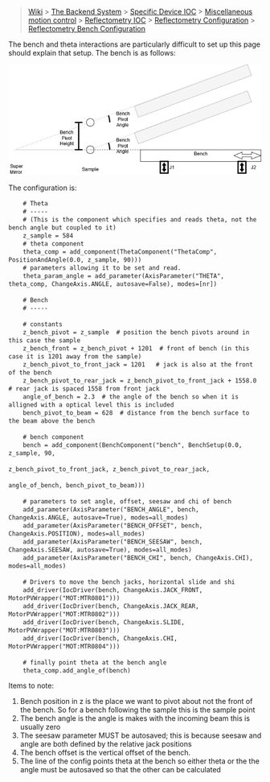> [Wiki](Home) > [The Backend System](The-Backend-System) > [Specific Device IOC](Specific-Device-IOC) > [Miscellaneous motion control](Miscellaneous-Motion-Control) > [Reflectometry IOC](Reflectometry-IOC) > [Reflectometry Configuration](Reflectometry-Configuration) > [Reflectometry Bench Configuration](reflectometry-bench-configuration)

The bench and theta interactions are particularly difficult to set up this page should explain that setup. The bench is as follows:

![bench showing how the height and pivot of the bench interact with the bench position](reflectometers/bench_movement.png)

The configuration is:

```
    # Theta 
    # -----
    # (This is the component which specifies and reads theta, not the bench angle but coupled to it)
    z_sample = 584
    # theta component
    theta_comp = add_component(ThetaComponent("ThetaComp", PositionAndAngle(0.0, z_sample, 90)))
    # parameters allowing it to be set and read.
    theta_param_angle = add_parameter(AxisParameter("THETA", theta_comp, ChangeAxis.ANGLE, autosave=False), modes=[nr])

    # Bench
    # -----

    # constants
    z_bench_pivot = z_sample  # position the bench pivots around in this case the sample
    z_bench_front = z_bench_pivot + 1201  # front of bench (in this case it is 1201 away from the sample)
    z_bench_pivot_to_front_jack = 1201   # jack is also at the front of the bench
    z_bench_pivot_to_rear_jack = z_bench_pivot_to_front_jack + 1558.0  # rear jack is spaced 1558 from front jack
    angle_of_bench = 2.3  # the angle of the bench so when it is alligned with a optical level this is included
    bench_pivot_to_beam = 628  # distance from the bench surface to the beam above the bench

    # bench component
    bench = add_component(BenchComponent("bench", BenchSetup(0.0, z_sample, 90,
                                                            z_bench_pivot_to_front_jack, z_bench_pivot_to_rear_jack,
                                                            angle_of_bench, bench_pivot_to_beam)))

    # parameters to set angle, offset, seesaw and chi of bench
    add_parameter(AxisParameter("BENCH_ANGLE", bench, ChangeAxis.ANGLE, autosave=True), modes=all_modes)
    add_parameter(AxisParameter("BENCH_OFFSET", bench, ChangeAxis.POSITION), modes=all_modes)
    add_parameter(AxisParameter("BENCH_SEESAW", bench, ChangeAxis.SEESAW, autosave=True), modes=all_modes)
    add_parameter(AxisParameter("BENCH_CHI", bench, ChangeAxis.CHI), modes=all_modes)

    # Drivers to move the bench jacks, horizontal slide and shi
    add_driver(IocDriver(bench, ChangeAxis.JACK_FRONT, MotorPVWrapper("MOT:MTR0801")))
    add_driver(IocDriver(bench, ChangeAxis.JACK_REAR, MotorPVWrapper("MOT:MTR0802")))
    add_driver(IocDriver(bench, ChangeAxis.SLIDE, MotorPVWrapper("MOT:MTR0803")))
    add_driver(IocDriver(bench, ChangeAxis.CHI, MotorPVWrapper("MOT:MTR0804")))

    # finally point theta at the bench angle
    theta_comp.add_angle_of(bench)

```

Items to note:

1. Bench position in z is the place we want to pivot about not the front of the bench. So for a bench following the sample this is the sample point
1. The bench angle is the angle is makes with the incoming beam this is usually zero
1. The seesaw parameter MUST be autosaved; this is because seesaw and angle are both defined by the relative jack positions
1. The bench offset is the vertical offset of the bench.
1. The line of the config points theta at the bench so either theta or the the angle must be autosaved so that the other can be calculated
